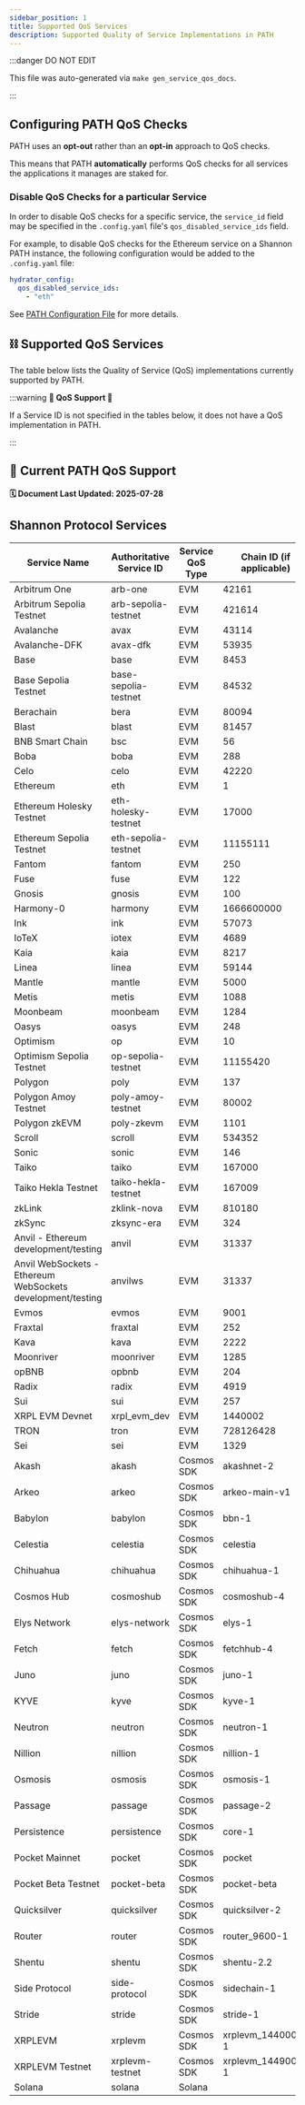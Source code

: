 ```yaml
---
sidebar_position: 1
title: Supported QoS Services
description: Supported Quality of Service Implementations in PATH
---
```


:::danger DO NOT EDIT

This file was auto-generated via `make gen_service_qos_docs`.

:::

## Configuring PATH QoS Checks

PATH uses an **opt-out** rather than an **opt-in** approach to QoS checks.

This means that PATH **automatically** performs QoS checks for all services the applications it manages are staked for.

### Disable QoS Checks for a particular Service

In order to disable QoS checks for a specific service, the `service_id` field may be specified in the `.config.yaml` file's `qos_disabled_service_ids` field.

For example, to disable QoS checks for the Ethereum service on a Shannon PATH instance, the following configuration would be added to the `.config.yaml` file:

```yaml
hydrator_config:
  qos_disabled_service_ids:
    - "eth"
```

See [PATH Configuration File](../../develop/configs/2_gateway_config.md#hydrator_config-optional) for more details.

## ⛓️ Supported QoS Services

The table below lists the Quality of Service (QoS) implementations currently supported by PATH.

:::warning **🚧 QoS Support 🚧**

If a Service ID is not specified in the tables below, it does not have a QoS implementation in PATH.

:::

## 🌿 Current PATH QoS Support

**🗓️ Document Last Updated: 2025-07-28**

## Shannon Protocol Services

| Service Name                                               | Authoritative Service ID | Service QoS Type | Chain ID (if applicable) | Archival Check Configured |
| ---------------------------------------------------------- | ------------------------ | ---------------- | ------------------------ | ------------------------- |
| Arbitrum One                                               | arb-one                  | EVM              | 42161                    | ✅                         |
| Arbitrum Sepolia Testnet                                   | arb-sepolia-testnet      | EVM              | 421614                   | ✅                         |
| Avalanche                                                  | avax                     | EVM              | 43114                    | ✅                         |
| Avalanche-DFK                                              | avax-dfk                 | EVM              | 53935                    | ✅                         |
| Base                                                       | base                     | EVM              | 8453                     | ✅                         |
| Base Sepolia Testnet                                       | base-sepolia-testnet     | EVM              | 84532                    | ✅                         |
| Berachain                                                  | bera                     | EVM              | 80094                    | ✅                         |
| Blast                                                      | blast                    | EVM              | 81457                    | ✅                         |
| BNB Smart Chain                                            | bsc                      | EVM              | 56                       | ✅                         |
| Boba                                                       | boba                     | EVM              | 288                      | ✅                         |
| Celo                                                       | celo                     | EVM              | 42220                    | ✅                         |
| Ethereum                                                   | eth                      | EVM              | 1                        | ✅                         |
| Ethereum Holesky Testnet                                   | eth-holesky-testnet      | EVM              | 17000                    | ✅                         |
| Ethereum Sepolia Testnet                                   | eth-sepolia-testnet      | EVM              | 11155111                 | ✅                         |
| Fantom                                                     | fantom                   | EVM              | 250                      | ✅                         |
| Fuse                                                       | fuse                     | EVM              | 122                      | ✅                         |
| Gnosis                                                     | gnosis                   | EVM              | 100                      | ✅                         |
| Harmony-0                                                  | harmony                  | EVM              | 1666600000               | ✅                         |
| Ink                                                        | ink                      | EVM              | 57073                    | ✅                         |
| IoTeX                                                      | iotex                    | EVM              | 4689                     | ✅                         |
| Kaia                                                       | kaia                     | EVM              | 8217                     | ✅                         |
| Linea                                                      | linea                    | EVM              | 59144                    | ✅                         |
| Mantle                                                     | mantle                   | EVM              | 5000                     | ✅                         |
| Metis                                                      | metis                    | EVM              | 1088                     | ✅                         |
| Moonbeam                                                   | moonbeam                 | EVM              | 1284                     | ✅                         |
| Oasys                                                      | oasys                    | EVM              | 248                      | ✅                         |
| Optimism                                                   | op                       | EVM              | 10                       | ✅                         |
| Optimism Sepolia Testnet                                   | op-sepolia-testnet       | EVM              | 11155420                 | ✅                         |
| Polygon                                                    | poly                     | EVM              | 137                      | ✅                         |
| Polygon Amoy Testnet                                       | poly-amoy-testnet        | EVM              | 80002                    | ✅                         |
| Polygon zkEVM                                              | poly-zkevm               | EVM              | 1101                     | ✅                         |
| Scroll                                                     | scroll                   | EVM              | 534352                   | ✅                         |
| Sonic                                                      | sonic                    | EVM              | 146                      | ✅                         |
| Taiko                                                      | taiko                    | EVM              | 167000                   | ✅                         |
| Taiko Hekla Testnet                                        | taiko-hekla-testnet      | EVM              | 167009                   | ✅                         |
| zkLink                                                     | zklink-nova              | EVM              | 810180                   | ✅                         |
| zkSync                                                     | zksync-era               | EVM              | 324                      | ✅                         |
| Anvil - Ethereum development/testing                       | anvil                    | EVM              | 31337                    |                           |
| Anvil WebSockets - Ethereum WebSockets development/testing | anvilws                  | EVM              | 31337                    |                           |
| Evmos                                                      | evmos                    | EVM              | 9001                     |                           |
| Fraxtal                                                    | fraxtal                  | EVM              | 252                      |                           |
| Kava                                                       | kava                     | EVM              | 2222                     |                           |
| Moonriver                                                  | moonriver                | EVM              | 1285                     |                           |
| opBNB                                                      | opbnb                    | EVM              | 204                      |                           |
| Radix                                                      | radix                    | EVM              | 4919                     |                           |
| Sui                                                        | sui                      | EVM              | 257                      |                           |
| XRPL EVM Devnet                                            | xrpl_evm_dev             | EVM              | 1440002                  |                           |
| TRON                                                       | tron                     | EVM              | 728126428                |                           |
| Sei                                                        | sei                      | EVM              | 1329                     |                           |
| Akash                                                      | akash                    | Cosmos SDK       | akashnet-2               |                           |
| Arkeo                                                      | arkeo                    | Cosmos SDK       | arkeo-main-v1            |                           |
| Babylon                                                    | babylon                  | Cosmos SDK       | bbn-1                    |                           |
| Celestia                                                   | celestia                 | Cosmos SDK       | celestia                 |                           |
| Chihuahua                                                  | chihuahua                | Cosmos SDK       | chihuahua-1              |                           |
| Cosmos Hub                                                 | cosmoshub                | Cosmos SDK       | cosmoshub-4              |                           |
| Elys Network                                               | elys-network             | Cosmos SDK       | elys-1                   |                           |
| Fetch                                                      | fetch                    | Cosmos SDK       | fetchhub-4               |                           |
| Juno                                                       | juno                     | Cosmos SDK       | juno-1                   |                           |
| KYVE                                                       | kyve                     | Cosmos SDK       | kyve-1                   |                           |
| Neutron                                                    | neutron                  | Cosmos SDK       | neutron-1                |                           |
| Nillion                                                    | nillion                  | Cosmos SDK       | nillion-1                |                           |
| Osmosis                                                    | osmosis                  | Cosmos SDK       | osmosis-1                |                           |
| Passage                                                    | passage                  | Cosmos SDK       | passage-2                |                           |
| Persistence                                                | persistence              | Cosmos SDK       | core-1                   |                           |
| Pocket Mainnet                                             | pocket                   | Cosmos SDK       | pocket                   |                           |
| Pocket Beta Testnet                                        | pocket-beta              | Cosmos SDK       | pocket-beta              |                           |
| Quicksilver                                                | quicksilver              | Cosmos SDK       | quicksilver-2            |                           |
| Router                                                     | router                   | Cosmos SDK       | router_9600-1            |                           |
| Shentu                                                     | shentu                   | Cosmos SDK       | shentu-2.2               |                           |
| Side Protocol                                              | side-protocol            | Cosmos SDK       | sidechain-1              |                           |
| Stride                                                     | stride                   | Cosmos SDK       | stride-1                 |                           |
| XRPLEVM                                                    | xrplevm                  | Cosmos SDK       | xrplevm_1440000-1        |                           |
| XRPLEVM Testnet                                            | xrplevm-testnet          | Cosmos SDK       | xrplevm_1449000-1        |                           |
| Solana                                                     | solana                   | Solana           |                          |                           |
